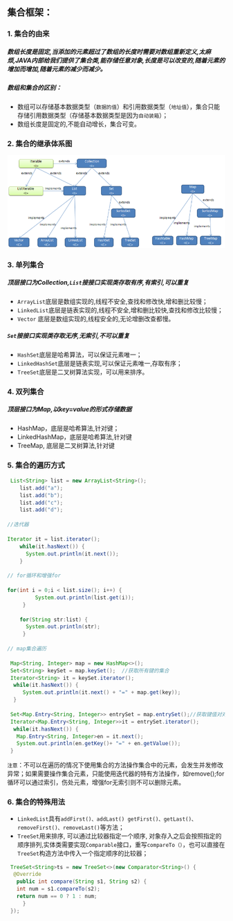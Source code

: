 ## 集合框架：
### 1. 集合的由来
#####  数组长度是固定,当添加的元素超过了数组的长度时需要对数组重新定义,太麻烦,JAVA内部给我们提供了集合类,能存储任意对象,长度是可以改变的,随着元素的增加而增加,随着元素的减少而减少。
##### 数组和集合的区别：
- 数组可以存储基本数据类型（`数据的值`）和引用数据类型（`地址值`），集合只能存储引用数据类型（存储基本数据类型是因为`自动装箱`）；
- 数组长度是固定的,不能自动增长，集合可变。

### 2. 集合的继承体系图
![Java Collection类关系图](./jhkj.png)
				

### 3. 单列集合
##### 顶层接口为Collection,`List`接接口实现类存取有序,有索引,可以重复
- `ArrayList`底层是数组实现的,线程不安全,查找和修改快,增和删比较慢；
- `LinkedList`底层是链表实现的,线程不安全,增和删比较快,查找和修改比较慢；
- `Vector` 底层是数组实现的,线程安全的,无论增删改查都慢。

##### `Set`接接口实现类存取无序,无索引,不可以重复
- `HashSet`底层是哈希算法，可以保证元素唯一；
- `LinkedHashSet`底层是链表实现,可以保证元素唯一,存取有序；
- `TreeSet`底层是二叉树算法实现，可以用来排序。

### 4. 双列集合
##### 顶层接口为Map,以key=value的形式存储数据
- HashMap，底层是哈希算法,针对键；
- LinkedHashMap，底层是哈希算法,针对键
- TreeMap, 底层是二叉树算法,针对键

### 5. 集合的遍历方式
```java
 List<String> list = new ArrayList<String>();
	list.add("a");
	list.add("b");
	list.add("c");
	list.add("d");

//迭代器

Iterator it = list.iterator(); 
    while(it.hasNext()) {  
      System.out.println(it.next());
    }

// for循环和增强for

for(int i = 0;i < list.size(); i++) {
       	 System.out.println(list.get(i));
     } 

    for(String str:list) {
      System.out.println(str);
     }

// map集合遍历

 Map<String, Integer> map = new HashMap<>();
 Set<String> keySet = map.keySet();  //获取所有键的集合
 Iterator<String> it = keySet.iterator();
  while(it.hasNext()) {
     System.out.println(it.next() + "=" + map.get(key));
  }

 Set<Map.Entry<String, Integer>> entrySet = map.entrySet();//获取键值对对象的集合
 Iterator<Map.Entry<String, Integer>>it = entrySet.iterator();
  while(it.hasNext()) {
   Map.Entry<String, Integer>en = it.next();
   System.out.println(en.getKey()+ "=" + en.getValue());
 }
```
`注意`：不可以在遍历的情况下使用集合的方法操作集合中的元素，会发生并发修改异常；如果需要操作集合元素，只能使用迭代器的特有方法操作，如remove();for循环可以通过索引，伤处元素，增强for无索引则不可以删除元素。

### 6. 集合的特殊用法
- `LinkedList`具有`addFirst()、addLast() getFirst()、getLast()、removeFirst()、removeLast()`等方法；
- `TreeSet`用来排序, 可以通过比较器指定一个顺序, 对象存入之后会按照指定的顺序排列,实体类需要实现`Comparable`接口，重写`compareTo（）`，也可以直接在`TreeSet`构造方法中传入一个指定顺序的比较器；

```java
 TreeSet<String>ts = new TreeSet<>(new Comparator<String>() {
  @Override
   public int compare(String s1, String s2) {
   int num = s1.compareTo(s2);
   return num == 0 ? 1 : num;
     }
 });
```